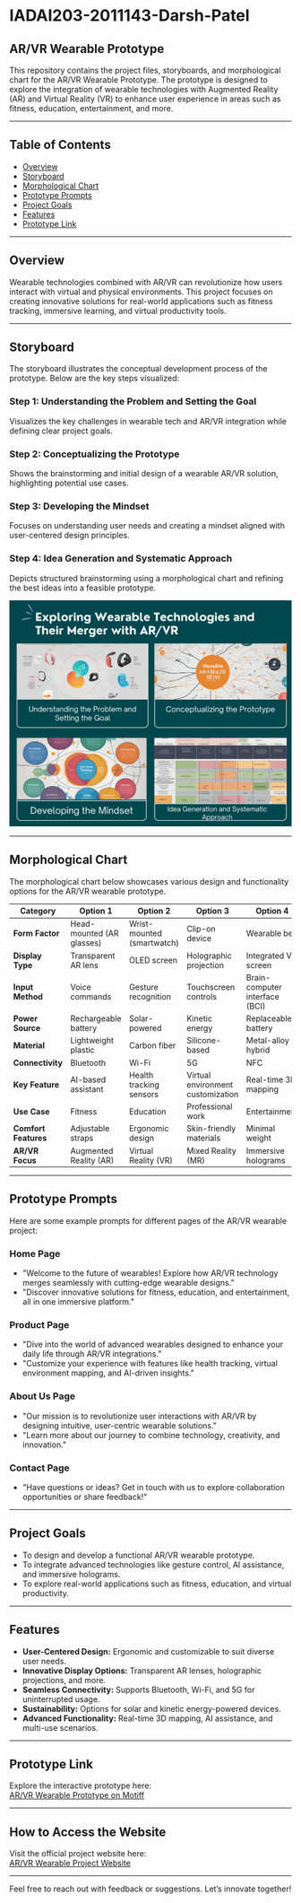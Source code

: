 # IADAI203-2011143-Darsh-Patel
## AR/VR Wearable Prototype

This repository contains the project files, storyboards, and morphological chart for the AR/VR Wearable Prototype. The prototype is designed to explore the integration of wearable technologies with Augmented Reality (AR) and Virtual Reality (VR) to enhance user experience in areas such as fitness, education, entertainment, and more.

---

## Table of Contents
- [Overview](#overview)
- [Storyboard](#storyboard)
- [Morphological Chart](#morphological-chart)
- [Prototype Prompts](#prototype-prompts)
- [Project Goals](#project-goals)
- [Features](#features)
- [Prototype Link](#prototype-link)

---

## Overview

Wearable technologies combined with AR/VR can revolutionize how users interact with virtual and physical environments. This project focuses on creating innovative solutions for real-world applications such as fitness tracking, immersive learning, and virtual productivity tools.

---

## Storyboard

The storyboard illustrates the conceptual development process of the prototype. Below are the key steps visualized:

### Step 1: Understanding the Problem and Setting the Goal
Visualizes the key challenges in wearable tech and AR/VR integration while defining clear project goals.

### Step 2: Conceptualizing the Prototype
Shows the brainstorming and initial design of a wearable AR/VR solution, highlighting potential use cases.

### Step 3: Developing the Mindset
Focuses on understanding user needs and creating a mindset aligned with user-centered design principles.

### Step 4: Idea Generation and Systematic Approach
Depicts structured brainstorming using a morphological chart and refining the best ideas into a feasible prototype.

![Storyboard](Creatives%20Storyboard.png)

---

## Morphological Chart

The morphological chart below showcases various design and functionality options for the AR/VR wearable prototype.

| **Category**             | **Option 1**                  | **Option 2**                   | **Option 3**                     | **Option 4**                    |  
|---------------------------|-------------------------------|---------------------------------|-----------------------------------|----------------------------------|  
| **Form Factor**           | Head-mounted (AR glasses)    | Wrist-mounted (smartwatch)     | Clip-on device                   | Wearable belt                   |  
| **Display Type**          | Transparent AR lens          | OLED screen                    | Holographic projection           | Integrated VR screen            |  
| **Input Method**          | Voice commands               | Gesture recognition            | Touchscreen controls             | Brain-computer interface (BCI)  |  
| **Power Source**          | Rechargeable battery         | Solar-powered                  | Kinetic energy                   | Replaceable battery             |  
| **Material**              | Lightweight plastic          | Carbon fiber                   | Silicone-based                   | Metal-alloy hybrid              |  
| **Connectivity**          | Bluetooth                    | Wi-Fi                          | 5G                               | NFC                             |  
| **Key Feature**           | AI-based assistant           | Health tracking sensors        | Virtual environment customization | Real-time 3D mapping            |  
| **Use Case**              | Fitness                      | Education                      | Professional work                | Entertainment                   |  
| **Comfort Features**      | Adjustable straps            | Ergonomic design               | Skin-friendly materials          | Minimal weight                  |  
| **AR/VR Focus**           | Augmented Reality (AR)       | Virtual Reality (VR)           | Mixed Reality (MR)               | Immersive holograms             |  

---

## Prototype Prompts

Here are some example prompts for different pages of the AR/VR wearable project:

### Home Page
- "Welcome to the future of wearables! Explore how AR/VR technology merges seamlessly with cutting-edge wearable designs."
- "Discover innovative solutions for fitness, education, and entertainment, all in one immersive platform."

### Product Page
- "Dive into the world of advanced wearables designed to enhance your daily life through AR/VR integrations."
- "Customize your experience with features like health tracking, virtual environment mapping, and AI-driven insights."

### About Us Page
- "Our mission is to revolutionize user interactions with AR/VR by designing intuitive, user-centric wearable solutions."
- "Learn more about our journey to combine technology, creativity, and innovation."

### Contact Page
- "Have questions or ideas? Get in touch with us to explore collaboration opportunities or share feedback!"

---

## Project Goals

- To design and develop a functional AR/VR wearable prototype.
- To integrate advanced technologies like gesture control, AI assistance, and immersive holograms.
- To explore real-world applications such as fitness, education, and virtual productivity.

---

## Features

- **User-Centered Design:** Ergonomic and customizable to suit diverse user needs.
- **Innovative Display Options:** Transparent AR lenses, holographic projections, and more.
- **Seamless Connectivity:** Supports Bluetooth, Wi-Fi, and 5G for uninterrupted usage.
- **Sustainability:** Options for solar and kinetic energy-powered devices.
- **Advanced Functionality:** Real-time 3D mapping, AI assistance, and multi-use scenarios.

---

## Prototype Link

Explore the interactive prototype here:  
[AR/VR Wearable Prototype on Motiff](https://motiff.com/proto/U8c0Ggk4kGO60q7NGTFTX51?nodeId=2%3A791&pageId=0%3A1&scaling=full-contain&hideDeviceFrame=1)

---

## How to Access the Website

Visit the official project website here:  
[AR/VR Wearable Project Website](https://darshspams7.wixsite.com/educationwebsite)

---

Feel free to reach out with feedback or suggestions. Let’s innovate together!


